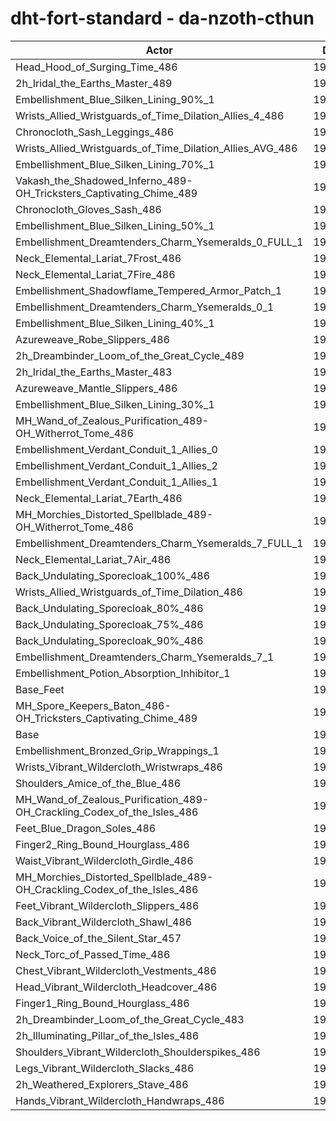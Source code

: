 # dht-fort-standard - da-nzoth-cthun
| Actor | DPS | Increase |
|---|:---:|:---:|
|Head_Hood_of_Surging_Time_486|199641|2.13%|
|2h_Iridal_the_Earths_Master_489|198625|1.61%|
|Embellishment_Blue_Silken_Lining_90%_1|198346|1.47%|
|Wrists_Allied_Wristguards_of_Time_Dilation_Allies_4_486|198257|1.42%|
|Chronocloth_Sash_Leggings_486|197779|1.18%|
|Wrists_Allied_Wristguards_of_Time_Dilation_Allies_AVG_486|197705|1.14%|
|Embellishment_Blue_Silken_Lining_70%_1|197684|1.13%|
|Vakash_the_Shadowed_Inferno_489-OH_Tricksters_Captivating_Chime_489|197438|1.01%|
|Chronocloth_Gloves_Sash_486|197386|0.98%|
|Embellishment_Blue_Silken_Lining_50%_1|196963|0.76%|
|Embellishment_Dreamtenders_Charm_Ysemeralds_0_FULL_1|196936|0.75%|
|Neck_Elemental_Lariat_7Frost_486|196805|0.68%|
|Neck_Elemental_Lariat_7Fire_486|196674|0.61%|
|Embellishment_Shadowflame_Tempered_Armor_Patch_1|196663|0.61%|
|Embellishment_Dreamtenders_Charm_Ysemeralds_0_1|196636|0.60%|
|Embellishment_Blue_Silken_Lining_40%_1|196628|0.59%|
|Azureweave_Robe_Slippers_486|196627|0.59%|
|2h_Dreambinder_Loom_of_the_Great_Cycle_489|196559|0.56%|
|2h_Iridal_the_Earths_Master_483|196406|0.48%|
|Azureweave_Mantle_Slippers_486|196401|0.48%|
|Embellishment_Blue_Silken_Lining_30%_1|196380|0.46%|
|MH_Wand_of_Zealous_Purification_489-OH_Witherrot_Tome_486|196375|0.46%|
|Embellishment_Verdant_Conduit_1_Allies_0|196348|0.45%|
|Embellishment_Verdant_Conduit_1_Allies_2|196345|0.45%|
|Embellishment_Verdant_Conduit_1_Allies_1|196322|0.43%|
|Neck_Elemental_Lariat_7Earth_486|196208|0.38%|
|MH_Morchies_Distorted_Spellblade_489-OH_Witherrot_Tome_486|196169|0.36%|
|Embellishment_Dreamtenders_Charm_Ysemeralds_7_FULL_1|196132|0.34%|
|Neck_Elemental_Lariat_7Air_486|196098|0.32%|
|Back_Undulating_Sporecloak_100%_486|196045|0.29%|
|Wrists_Allied_Wristguards_of_Time_Dilation_486|196021|0.28%|
|Back_Undulating_Sporecloak_80%_486|195959|0.25%|
|Back_Undulating_Sporecloak_75%_486|195911|0.22%|
|Back_Undulating_Sporecloak_90%_486|195874|0.21%|
|Embellishment_Dreamtenders_Charm_Ysemeralds_7_1|195724|0.13%|
|Embellishment_Potion_Absorption_Inhibitor_1|195692|0.11%|
|Base_Feet|195594|0.06%|
|MH_Spore_Keepers_Baton_486-OH_Tricksters_Captivating_Chime_489|195518|0.02%|
|Base|195472|0.00%|
|Embellishment_Bronzed_Grip_Wrappings_1|195469|0.00%|
|Wrists_Vibrant_Wildercloth_Wristwraps_486|195215|-0.13%|
|Shoulders_Amice_of_the_Blue_486|195184|-0.15%|
|MH_Wand_of_Zealous_Purification_489-OH_Crackling_Codex_of_the_Isles_486|195164|-0.16%|
|Feet_Blue_Dragon_Soles_486|195131|-0.17%|
|Finger2_Ring_Bound_Hourglass_486|195126|-0.18%|
|Waist_Vibrant_Wildercloth_Girdle_486|194994|-0.24%|
|MH_Morchies_Distorted_Spellblade_489-OH_Crackling_Codex_of_the_Isles_486|194976|-0.25%|
|Feet_Vibrant_Wildercloth_Slippers_486|194959|-0.26%|
|Back_Vibrant_Wildercloth_Shawl_486|194930|-0.28%|
|Back_Voice_of_the_Silent_Star_457|194882|-0.30%|
|Neck_Torc_of_Passed_Time_486|194701|-0.39%|
|Chest_Vibrant_Wildercloth_Vestments_486|194692|-0.40%|
|Head_Vibrant_Wildercloth_Headcover_486|194652|-0.42%|
|Finger1_Ring_Bound_Hourglass_486|194427|-0.53%|
|2h_Dreambinder_Loom_of_the_Great_Cycle_483|194420|-0.54%|
|2h_Illuminating_Pillar_of_the_Isles_486|194320|-0.59%|
|Shoulders_Vibrant_Wildercloth_Shoulderspikes_486|194287|-0.61%|
|Legs_Vibrant_Wildercloth_Slacks_486|194179|-0.66%|
|2h_Weathered_Explorers_Stave_486|193926|-0.79%|
|Hands_Vibrant_Wildercloth_Handwraps_486|193793|-0.86%|
